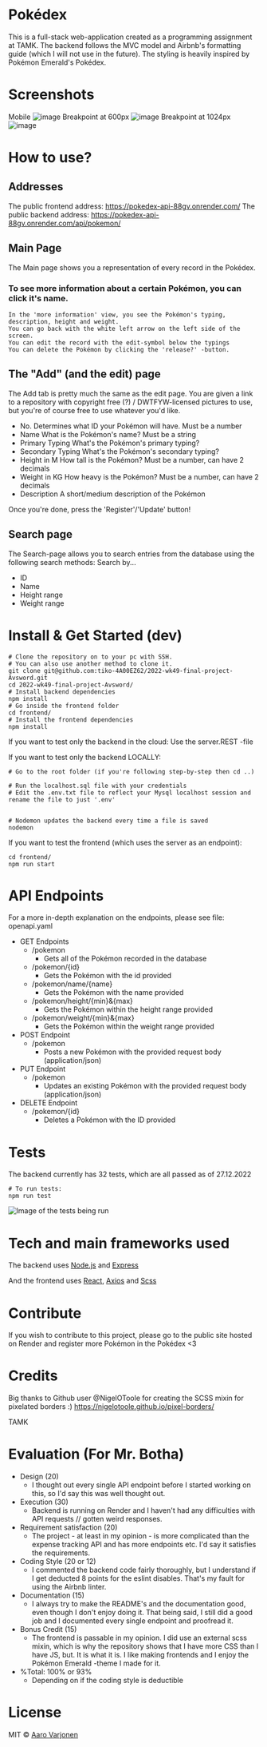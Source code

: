 # Pokédex

This is a full-stack web-application created as a programming assignment at TAMK.
The backend follows the MVC model and Airbnb's formatting guide (which I will not use in the future).
The styling is heavily inspired by Pokémon Emerald's Pokédex.

# Screenshots
Mobile
![image](https://user-images.githubusercontent.com/90607504/209718115-88158071-916a-4600-8632-0a63dd10d649.png)
Breakpoint at 600px
![image](https://user-images.githubusercontent.com/90607504/209718148-92403aa9-2caa-44c0-beb7-c1dc4c43a2f1.png)
Breakpoint at 1024px
![image](https://user-images.githubusercontent.com/90607504/209718166-7fc660e0-f7ac-43b2-a31e-0771eaa20127.png)

# How to use?

## Addresses

The public frontend address: https://pokedex-api-88gv.onrender.com/
The public backend address: https://pokedex-api-88gv.onrender.com/api/pokemon/

## Main Page

The Main page shows you a representation of every record in the Pokédex.

### To see more information about a certain Pokémon, you can click it's name.

    In the 'more information' view, you see the Pokémon's typing, description, height and weight.
    You can go back with the white left arrow on the left side of the screen.
    You can edit the record with the edit-symbol below the typings
    You can delete the Pokémon by clicking the 'release?' -button.

## The "Add" (and the edit) page

The Add tab is pretty much the same as the edit page. You are given a link to a repository with copyright free (?) / DWTFYW-licensed pictures to use, but you're of course free to use whatever you'd like.

- No. Determines what ID your Pokémon will have. Must be a number
- Name What is the Pokémon's name? Must be a string
- Primary Typing What's the Pokémon's primary typing?
- Secondary Typing What's the Pokémon's secondary typing?
- Height in M How tall is the Pokémon? Must be a number, can have 2 decimals
- Weight in KG How heavy is the Pokémon? Must be a number, can have 2 decimals
- Description A short/medium description of the Pokémon

Once you're done, press the 'Register'/'Update' button!

## Search page

The Search-page allows you to search entries from the database using the following search methods:
Search by...

- ID
- Name
- Height range
- Weight range

# Install & Get Started (dev)

```
# Clone the repository on to your pc with SSH.
# You can also use another method to clone it.
git clone git@github.com:tiko-4A00EZ62/2022-wk49-final-project-Avsword.git
cd 2022-wk49-final-project-Avsword/
# Install backend dependencies
npm install
# Go inside the frontend folder
cd frontend/
# Install the frontend dependencies
npm install

```

If you want to test only the backend in the cloud:
Use the server.REST -file

If you want to test only the backend LOCALLY:

```
# Go to the root folder (if you're following step-by-step then cd ..)

# Run the localhost.sql file with your credentials
# Edit the .env.txt file to reflect your Mysql localhost session and rename the file to just '.env'


# Nodemon updates the backend every time a file is saved
nodemon
```

If you want to test the frontend (which uses the server as an endpoint):

```
cd frontend/
npm run start

```

# API Endpoints

For a more in-depth explanation on the endpoints, please see file: openapi.yaml

- GET Endpoints
  - /pokemon
    - Gets all of the Pokémon recorded in the database
  - /pokemon/{id}
    - Gets the Pokémon with the id provided
  - /pokemon/name/{name}
    - Gets the Pokémon with the name provided
  - /pokemon/height/{min}&{max}
    - Gets the Pokémon within the height range provided
  - /pokemon/weight/{min}&{max}
    - Gets the Pokémon within the weight range provided
- POST Endpoint
  - /pokemon
    - Posts a new Pokémon with the provided request body (application/json)
- PUT Endpoint
  - /pokemon
    - Updates an existing Pokémon with the provided request body (application/json)
- DELETE Endpoint
  - /pokemon/{id}
    - Deletes a Pokémon with the ID provided

# Tests

The backend currently has 32 tests, which are all passed as of 27.12.2022

```
# To run tests:
npm run test
```

![Image of the tests being run](https://github.com/tiko-4A00EZ62/2022-wk49-final-project-Avsword/blob/main/__tests__/test_screenshot_26-12-2022.png?raw=true)

# Tech and main frameworks used

The backend uses [Node.js](https://nodejs.org/en/) and [Express](https://expressjs.com/)

And the frontend uses [React](https://reactjs.org/), [Axios](https://axios-http.com/docs/intro) and [Scss](https://sass-lang.com/)

# Contribute

If you wish to contribute to this project, please go to the public site hosted on Render and register more Pokémon in the Pokédex <3

# Credits

Big thanks to Github user @NigelOToole for creating the SCSS mixin for pixelated borders :) https://nigelotoole.github.io/pixel-borders/

TAMK

# Evaluation (For Mr. Botha)

- Design (20)
  - I thought out every single API endpoint before I started working on this, so I'd say this was well thought out.
- Execution (30)
  - Backend is running on Render and I haven't had any difficulties with API requests // gotten weird responses.
- Requirement satisfaction (20)
  - The project - at least in my opinion - is more complicated than the expense tracking API and has more endpoints etc. I'd say it satisfies the requirements.
- Coding Style (20 or 12)
  - I commented the backend code fairly thoroughly, but I understand if I get deducted 8 points for the eslint disables. That's my fault for using the Airbnb linter.
- Documentation (15)
  - I always try to make the README's and the documentation good, even though I don't enjoy doing it. That being said, I still did a good job and I documented every single endpoint and proofread it.
- Bonus Credit (15)
  - The frontend is passable in my opinion. I did use an external scss mixin, which is why the repository shows that I have more CSS than I have JS, but. It is what it is. I like making frontends and I enjoy the Pokémon Emerald -theme I made for it.
- %Total: 100% or 93%
  - Depending on if the coding style is deductible

# License

MIT © [Aaro Varjonen](https://github.com/Avsword)
